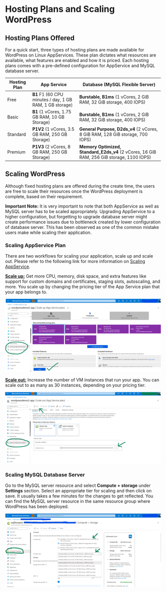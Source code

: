 # Hosting Plans and Scaling WordPress

## Hosting Plans Offered

For a quick start, three types of hosting plans are made available for WordPress on Linux AppServices. These plan dictates what resources are available, what features are enabled and how it is priced. Each hosting plans comes with a pre-defined configuration for AppService and MySQL database server.

| Hosting Plan | App Service | Database (MySQL Flexible Server) |
|--------------|--------|----------------------------------|
|Free| **B1** F1 (60 CPU minutes / day, 1 GB RAM, 1 GB storage) | **Burstable, B1ms** (1 vCores, 2 GiB RAM, 32 GiB storage, 400 IOPS)|
|Basic| **B1** (1 vCores, 1.75 GB RAM, 10 GB Storage)| **Burstable, B1ms** (1 vCores, 2 GiB RAM, 32 GiB storage, 400 IOPS)|
|Standard| **P1V2** (1 vCores, 3.5 GB RAM, 250 GB Storage)| **General Purpose, D2ds_v4** (2 vCores, 8 GiB RAM, 128 GiB storage, 700 IOPS)|
|Premium| **P1V3** (2 vCores, 8 GB RAM, 250 GB Storage)| **Memory Optimized, Standard_E2ds_v4** (2 vCores, 16 GiB RAM, 256 GiB storage, 1100 IOPS)|

## Scaling WordPress

Although fixed hosting plans are offered during the create time, the users are free to scale their resources once the WordPress deployment is complete, based on their requirement.

**Important Note:** It is very important to note that both AppService as well as MySQL server has to be scaled appropriately. Upgrading AppService to a higher configuration, but forgetting to upgrade database server might create performance issues due to bottleneck created by lower configuration of database server. This has been observed as one of the common mistake users make while scaling their application.

### Scaling AppService Plan

There are two workflows for scaling your application, scale up and scale out. Please refer to the following link for more information on [Scaling AppService](https://docs.microsoft.com/azure/app-service/manage-scale-up).

[**Scale up:**](https://en.wikipedia.org/wiki/Scalability#Vertical_or_scale_up) Get more CPU, memory, disk space, and extra features like support for  custom domains and certificates, staging slots, autoscaling, and more. You scale up by changing the pricing tier of the App Service plan that your app belongs to.

![App Service plan scale up](./media/scaling_wordpress_1.png)

[**Scale out:**](https://en.wikipedia.org/wiki/Scalability#Horizontal_or_scale_out) Increase the number of VM instances that run your app. You can scale out to as many as 30 instances, depending on your pricing tier.

![App Service plan scale out](./media/scaling_wordpress_2.png)

### Scaling MySQL Database Server

Go to the MySQL server resource and select **Compute + storage** under **Settings** section. Select an appropriate tier for scaling and then click on save. It usually takes a few minutes for the changes to get reflected. You can find the MySQL server resource in the same resource group where WordPress has been deployed.

![MySQL scale out](./media/scaling_wordpress_4.png)
